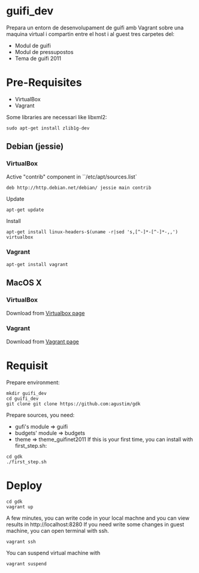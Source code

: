 guifi_dev
=========
Prepara un entorn de desenvolupament de guifi amb Vagrant sobre una maquina virtual i compartin entre el host i al guest tres carpetes del:
* Modul de guifi
* Modul de pressupostos
* Tema de guifi 2011

# Pre-Requisites

* VirtualBox
* Vagrant

Some libraries are necessari like libxml2:

```
sudo apt-get install zlib1g-dev
```

## Debian (jessie)

### VirtualBox
Active "contrib" component in ``/etc/apt/sources.list`
```
deb http://http.debian.net/debian/ jessie main contrib
```
Update
```
apt-get update
```
Install
```
apt-get install linux-headers-$(uname -r|sed 's,[^-]*-[^-]*-,,') virtualbox
```
### Vagrant
```
apt-get install vagrant
```
## MacOS X

### VirtualBox
Download from [Virtualbox page](https://www.virtualbox.org/wiki/Downloads)

### Vagrant
Download from [Vagrant page](https://www.vagrantup.com/downloads.html)

# Requisit

Prepare environment:
```
mkdir guifi_dev
cd guifi_dev
git clone git clone https://github.com:agustim/gdk
```
Prepare sources, you need:
* gufi's module => guifi
* budgets' module => budgets
* theme => theme_guifinet2011
If this is your first time, you can install with first_step.sh:
```
cd gdk
./first_step.sh
```

# Deploy
```
cd gdk
vagrant up
```
A few minutes, you can write code in your local machne and you can view results in
http://localhost:8280
If you need write some changes in guest machine, you can open terminal with ssh.
```
vagrant ssh
```
You can suspend virtual machine with
```
vagrant suspend
```
